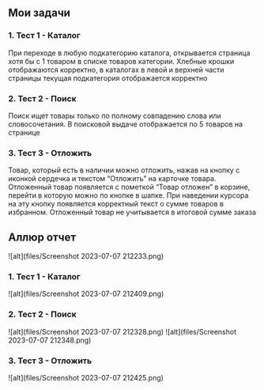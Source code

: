 ## Мои задачи
### 1. Тест 1 - Каталог
   При переходе в любую подкатегорию каталога, открывается страница хотя бы с 1 товаром в списке товаров категории.
   Хлебные крошки отображаются корректно, в каталогах в левой и верхней части страницы текущая подкатегория
   отображается корректно  
### 2. Тест 2 - Поиск
   Поиск ищет товары только по полному совпадению слова или словосочетания. В поисковой выдаче отображается по 5
   товаров на странице
### 3. Тест 3 - Отложить
   Товар, который есть в наличии можно отложить, нажав на кнопку с иконкой сердечка и текстом “Отложить” на
   карточке товара. Отложенный товар появляется с пометкой “Товар отложен” в корзине, перейти в которую можно по
   кнопке в шапке. При наведении курсора на эту кнопку появляется корректный текст о сумме товаров в избранном.
   Отложенный товар не учитывается в итоговой сумме заказа

## Аллюр отчет
![alt](files/Screenshot 2023-07-07 212233.png)
### 1. Тест 1 - Каталог
![alt](files/Screenshot 2023-07-07 212409.png)
### 2. Тест 2 - Поиск
![alt](files/Screenshot 2023-07-07 212328.png)
![alt](files/Screenshot 2023-07-07 212348.png)
### 3. Тест 3 - Отложить
![alt](files/Screenshot 2023-07-07 212425.png)